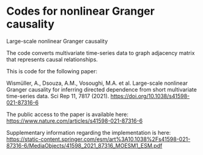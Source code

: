 # Codes for nonlinear Granger causality 

Large-scale nonlinear Granger causality

The code converts multivariate time-series data to graph adjacency matrix that represents causal relationships. 


This is code for the following paper:

Wismüller, A., Dsouza, A.M., Vosoughi, M.A. et al. Large-scale nonlinear Granger causality for inferring directed dependence from short multivariate time-series data. Sci Rep 11, 7817 (2021). https://doi.org/10.1038/s41598-021-87316-6

The public access to the paper is available here: https://www.nature.com/articles/s41598-021-87316-6

Supplementary information regarding the implementation is here: https://static-content.springer.com/esm/art%3A10.1038%2Fs41598-021-87316-6/MediaObjects/41598_2021_87316_MOESM1_ESM.pdf

